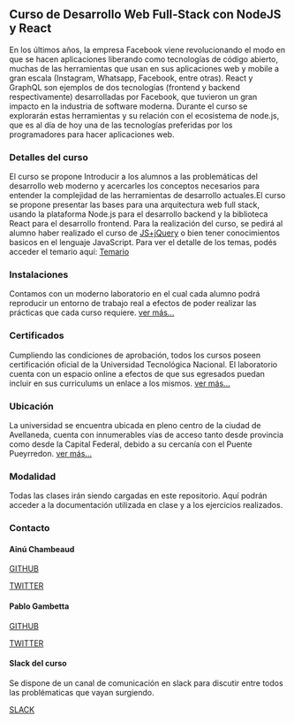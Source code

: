 ## Curso de Desarrollo Web Full-Stack con NodeJS y React

En los últimos años, la empresa Facebook viene revolucionando el modo en que se hacen aplicaciones liberando como tecnologías de código abierto, muchas de las herramientas que usan en sus aplicaciones web y mobile a gran escala (Instagram, Whatsapp, Facebook, entre otras). React y GraphQL son ejemplos de dos tecnologías (frontend y backend respectivamente) desarrolladas por Facebook, que tuvieron un gran impacto en la industria de software moderna. Durante el curso se explorarán estas herramientas y su relación con el ecosistema de node.js, que es al día de hoy una de las tecnologías preferidas por los programadores para hacer aplicaciones web. 

### Detalles del curso

El curso se propone Introducir a los alumnos a las problemáticas del desarrollo web moderno y acercarles los conceptos necesarios para entender la complejidad de las herramientas de desarrollo actuales.El curso se propone presentar las bases para una arquitectura web full stack, usando la plataforma Node.js para el desarrollo backend y la biblioteca React para el desarrollo frontend.
Para la realización del curso, se pedirá al alumno haber realizado el curso de [JS+jQuery](http://www.lslutnfra.com/curso-javascript) o bien tener conocimientos basicos en el lenguaje JavaScript.
Para ver el detalle de los temas, podés acceder el temario aquí: [Temario](http://www.lslutnfra.com/temario-curso-fullstack)

### Instalaciones

Contamos con un moderno laboratorio en el cual cada alumno podrá reproducir un entorno de trabajo real a efectos de poder realizar las prácticas que cada curso requiere. [ver más...](http://www.lslutnfra.com/curso-fullstack#)


### Certificados

Cumpliendo las condiciones de aprobación, todos los cursos poseen certificación oficial de la Universidad Tecnológica Nacional. El laboratorio cuenta con un espacio online a efectos de que sus egresados puedan incluir en sus curriculums un enlace a los mismos. [ver más...](http://www.lslutnfra.com/curso-fullstack#)


### Ubicación

La universidad se encuentra ubicada en pleno centro de la ciudad de Avellaneda, cuenta con innumerables vías de acceso tanto desde provincia como desde la Capital Federal, debido a su cercanía con el Puente Pueyrredon. [ver más...](http://www.lslutnfra.com/curso-fullstack#)

### Modalidad

Todas las clases irán siendo cargadas en este repositorio. Aquí podrán acceder a la documentación utilizada en clase y a los ejercicios realizados.

### Contacto

#### Ainú Chambeaud

[GITHUB](https://github.com/ajchambeaud)

[TWITTER](https://twitter.com/ajchambeaud)

#### Pablo Gambetta

[GITHUB](https://github.com/elgambet)

[TWITTER](https://twitter.com/soyelgambet)

#### Slack del curso

Se dispone de un canal de comunicación en slack para discutir entre todos las problématicas que vayan surgiendo.

[SLACK](https://fullstack-utn.slack.com/)
